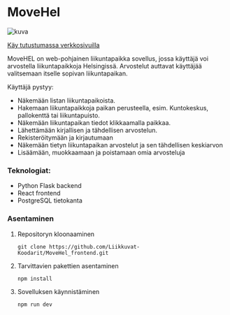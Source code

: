 # MoveHel
![kuva](https://github.com/Liikkuvat-Koodarit/MoveHel_frontend/assets/143928416/cda4c22a-5818-4f5b-bc77-748532fa9720)

[Käy tutustumassa verkkosivuilla](https://movehel-frontend.onrender.com/)

MoveHEL on web-pohjainen liikuntapaikka sovellus, jossa käyttäjä voi arvostella liikuntapaikkoja Helsingissä. Arvostelut auttavat käyttäjää valitsemaan itselle sopivan liikuntapaikan. 

Käyttäjä pystyy:
- Näkemään listan liikuntapaikoista.
- Hakemaan liikuntapaikkoja paikan perusteella, esim. Kuntokeskus, pallokenttä tai liikuntapuisto.
- Näkemään liikuntapaikan tiedot klikkaamalla paikkaa.
- Lähettämään kirjallisen ja tähdellisen arvostelun.
- Rekisteröitymään ja kirjautumaan
- Näkemään tietyn liikuntapaikan arvostelut ja sen tähdellisen keskiarvon
- Lisäämään, muokkaamaan ja poistamaan omia arvosteluja

### Teknologiat:
- Python Flask backend
- React frontend
- PostgreSQL tietokanta

### Asentaminen

1. Repositoryn kloonaaminen

   ```git clone https://github.com/Liikkuvat-Koodarit/MoveHel_frontend.git```

2. Tarvittavien pakettien asentaminen

   ```npm install```

3. Sovelluksen käynnistäminen

   ```npm run dev```
  
